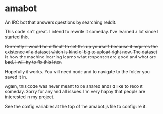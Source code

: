 # amabot
An IRC bot that answers questions by searching reddit.

This code isn't great. I intend to rewrite it someday. I've learned a lot since I started this.

~~Currently it would be difficult to set this up yourself, because it requires the existence of a dataset which is kind of big to upload right now. The dataset is how the machine learning learns what responses are good and what are bad. I will try to fix this later.~~

Hopefully it works. You will need node and to navigate to the folder you saved it in.

Again, this code was never meant to be shared and I'd like to redo it someday. Sorry for any and all issues. I'm very happy that people are interested in my project.

See the config variables at the top of the amabot.js file to configure it.